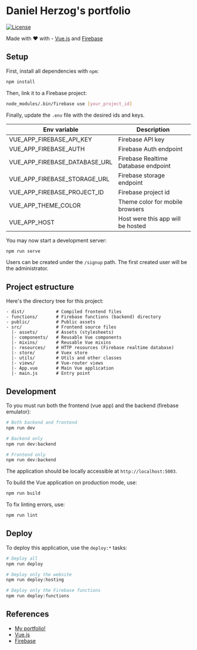# Daniel Herzog's portfolio

[![License](https://img.shields.io/badge/license-MIT-blue.svg)](LICENSE.md)

Made with :heart: with - [Vue.js](https://vuejs.org/) and [Firebase](https://firebase.google.com)

## Setup

First, install all dependencies with `npm`:

```sh
npm install
```

Then, link it to a Firebase project:

```sh
node_modules/.bin/firebase use [your_project_id]
```

Finally, update the `.env` file with the desired ids and keys.

| Env variable                  | Description                         |
| ----------------------------- | ----------------------------------- |
| VUE_APP_FIREBASE_API_KEY      | Firebase API key                    |
| VUE_APP_FIREBASE_AUTH         | Firebase Auth endpoint              |
| VUE_APP_FIREBASE_DATABASE_URL | Firebase Realtime Database endpoint |
| VUE_APP_FIREBASE_STORAGE_URL  | Firebase storage endpoint           |
| VUE_APP_FIREBASE_PROJECT_ID   | Firebase project id                 |
| VUE_APP_THEME_COLOR           | Theme color for mobile browsers     |
| VUE_APP_HOST                  | Host were this app will be hosted   |

You may now start a development server:

```sh
npm run serve
```

Users can be created under the `/signup` path. The first created user will be the administrator.

## Project estructure

Here's the directory tree for this project:

```
- dist/            # Compiled frontend files
- functions/       # Firebase functions (backend) directory
- public/          # Public assets
- src/             # Frontend source files
  |- assets/       # Assets (stylesheets)
  |- components/   # Reusable Vue components
  |- mixins/       # Reusable Vue mixins
  |- resources/    # HTTP resources (Firebase realtime database)
  |- store/        # Vuex store
  |- utils/        # Utils and other classes
  |- views/        # Vue-router views
  |- App.vue       # Main Vue application
  |- main.js       # Entry point
```

## Development

To you must run both the frontend (vue app) and the backend (firebase emulator):

```sh
# Both backend and frontend
npm run dev

# Backend only
npm run dev:backend

# Frontend only
npm run dev:backend
```

The application should be locally accessible at `http://localhost:5003`.

To build the Vue application on production mode, use:

```sh
npm run build
```

To fix linting errors, use:

```sh
npm run lint
```

## Deploy

To deploy this application, use the `deploy:*` tasks:

```sh
# Deploy all
npm run deploy

# Deploy only the website
npm run deploy:hosting

# Deploy only the Firebase functions
npm run deploy:functions
```

## References

- [My portfolio!](https://danielherzog.es)
- [Vue.js](https://vuejs.org/)
- [Firebase](https://firebase.google.com)

